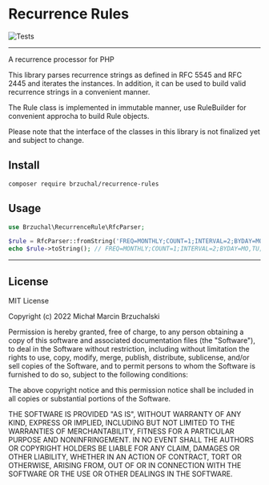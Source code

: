 # Recurrence Rules

![Tests](https://github.com/brzuchal/recurrence-rules/actions/workflows/php.yml/badge.svg)

---

A recurrence processor for PHP

This library parses recurrence strings as defined in RFC 5545 and RFC 2445 and iterates the instances.
In addition, it can be used to build valid recurrence strings in a convenient manner.

The Rule class is implemented in immutable manner, use RuleBuilder for convenient approcha to build Rule objects.

Please note that the interface of the classes in this library is not finalized yet and subject to change.

## Install

```shell
composer require brzuchal/recurrence-rules
```

## Usage

```php
use Brzuchal\RecurrenceRule\RfcParser;

$rule = RfcParser::fromString('FREQ=MONTHLY;COUNT=1;INTERVAL=2;BYDAY=MO,TU;WKST=TU')
echo $rule->toString(); // FREQ=MONTHLY;COUNT=1;INTERVAL=2;BYDAY=MO,TU;WKST=TU
```

---

## License

MIT License

Copyright (c) 2022 Michał Marcin Brzuchalski

Permission is hereby granted, free of charge, to any person obtaining a copy
of this software and associated documentation files (the "Software"), to deal
in the Software without restriction, including without limitation the rights
to use, copy, modify, merge, publish, distribute, sublicense, and/or sell
copies of the Software, and to permit persons to whom the Software is
furnished to do so, subject to the following conditions:

The above copyright notice and this permission notice shall be included in all
copies or substantial portions of the Software.

THE SOFTWARE IS PROVIDED "AS IS", WITHOUT WARRANTY OF ANY KIND, EXPRESS OR
IMPLIED, INCLUDING BUT NOT LIMITED TO THE WARRANTIES OF MERCHANTABILITY,
FITNESS FOR A PARTICULAR PURPOSE AND NONINFRINGEMENT. IN NO EVENT SHALL THE
AUTHORS OR COPYRIGHT HOLDERS BE LIABLE FOR ANY CLAIM, DAMAGES OR OTHER
LIABILITY, WHETHER IN AN ACTION OF CONTRACT, TORT OR OTHERWISE, ARISING FROM,
OUT OF OR IN CONNECTION WITH THE SOFTWARE OR THE USE OR OTHER DEALINGS IN THE
SOFTWARE.
